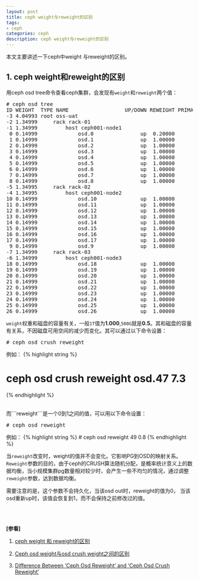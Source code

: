 ```yaml
---
layout: post
title: ceph weight与reweight的区别
tags:
- ceph
categories: ceph
description: ceph weight与reweight的区别
---
```



本文主要讲述一下ceph中weight 与reweight的区别。



<!-- more -->


## 1. ceph weight和reweight的区别
用ceph osd tree命令查看ceph集群，会发现有```weight```和```reweight```两个值：
<pre>
# ceph osd tree
ID WEIGHT  TYPE NAME                  UP/DOWN REWEIGHT PRIMARY-AFFINITY 
-3 4.04993 root oss-uat                                                 
-2 1.34999     rack rack-01                                             
-1 1.34999         host ceph001-node1                                   
 0 0.14999             osd.0               up  0.20000          1.00000 
 1 0.14999             osd.1               up  1.00000          1.00000 
 2 0.14999             osd.2               up  1.00000          1.00000 
 3 0.14999             osd.3               up  1.00000          1.00000 
 4 0.14999             osd.4               up  1.00000          1.00000 
 5 0.14999             osd.5               up  1.00000          1.00000 
 6 0.14999             osd.6               up  1.00000          1.00000 
 7 0.14999             osd.7               up  1.00000          1.00000 
 8 0.14999             osd.8               up  1.00000          1.00000 
-5 1.34995     rack rack-02                                             
-4 1.34995         host ceph001-node2                                   
10 0.14999             osd.10              up  1.00000          1.00000 
11 0.14999             osd.11              up  1.00000          1.00000 
12 0.14999             osd.12              up  1.00000          1.00000 
13 0.14999             osd.13              up  1.00000          1.00000 
14 0.14999             osd.14              up  1.00000          1.00000 
15 0.14999             osd.15              up  1.00000          1.00000 
16 0.14999             osd.16              up  1.00000          1.00000 
17 0.14999             osd.17              up  1.00000          1.00000 
 9 0.14999             osd.9               up  1.00000          1.00000 
-7 1.34999     rack rack-03                                             
-6 1.34999         host ceph001-node3                                   
18 0.14999             osd.18              up  1.00000          1.00000 
19 0.14999             osd.19              up  1.00000          1.00000 
20 0.14999             osd.20              up  1.00000          1.00000 
21 0.14999             osd.21              up  1.00000          1.00000 
22 0.14999             osd.22              up  1.00000          1.00000 
23 0.14999             osd.23              up  1.00000          1.00000 
24 0.14999             osd.24              up  1.00000          1.00000 
25 0.14999             osd.25              up  1.00000          1.00000 
26 0.14999             osd.26              up  1.00000          1.00000 
</pre>

```weight```权重和磁盘的容量有关，一般```1T```值为**1.000**,```500G```就是**0.5**。其和磁盘的容量有关系，不因磁盘可用空间的减少而变化。其可以通过以下命令设置：
<pre>
# ceph osd crush reweight 
</pre>
例如：
{% highlight string %}
# ceph osd crush reweight osd.47 7.3
{% endhighlight %}


<br />
而```reweight```是一个0到1之间的值，可以用以下命令设置：
<pre>
# ceph osd reweight  
</pre>
例如：
{% highlight string %}
# ceph osd reweight 49 0.8
{% endhighlight %}

当```reweight```改变时，weight的值并不会变化。它影响PG到OSD的映射关系。```Reweight```参数的目的，由于ceph的CRUSH算法随机分配，是概率统计意义上的数据均衡，当小规模集群pg数量相对较少时，会产生一些不均匀的情况，通过调整```reweight```参数，达到数据均衡。

需要注意的是，这个参数不会持久化，当该osd out时，reweight的值为0， 当该osd重新up时，该值会恢复到1，而不会保持之前修改过的值。







<br />
<br />

**[参看]**

1. [ceph weight 和 reweight的区别](https://blog.csdn.net/changtao381/article/details/49073631)

2. [Ceph osd weight与osd crush weight之间的区别](http://hustcat.github.io/difference_between_osd_weight_and_osd_crush_weight/)

3. [Difference Between ‘Ceph Osd Reweight’ and ‘Ceph Osd Crush Reweight’](https://ceph.com/geen-categorie/difference-between-ceph-osd-reweight-and-ceph-osd-crush-reweight/)

<br />
<br />
<br />

